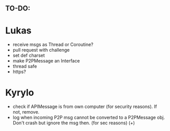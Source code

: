 ## TO-DO:

# Lukas

- receive msgs as Thread or Coroutine?
- pull request with challenge
- set def charset
- make P2PMessage an Interface
- thread safe
- https?

# Kyrylo

- check if APIMessage is from own computer (for security reasons). If not, remove.
- log when incoming P2P msg cannot be converted to a P2PMessage obj. Don't crash but ignore the msg then. (for sec
  reasons) (+)